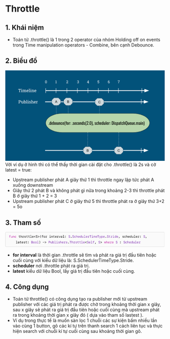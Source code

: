# Throttle

## 1. Khái niệm
- Toán tử .throttle() là 1 trong 2 operator của nhóm Holding off on events trong Time manipulation operators - Combine, bên cạnh Debounce. 

## 2. Biểu đồ
![Throttle](https://github.com/blkbrds/rd-combine/blob/8c4de4a6d4364669062f5287aedbf79a675ab0a5/Research%20documentations/6.%20Time%20Manipulations%20Operators/ResourseImage/img_debounce.png)
Với ví dụ ở hình thì có thể thấy thời gian cài đặt cho .throttle() là 2s và cờ latest = true: 
- Upstream publisher phát A giây thứ 1 thì throttle ngay lập tức phát A xuống downstream
- Giây thứ 2 phát B và không phát gì nữa trong khoảng 2-3 thì throttle phát B ở giây thứ 1 + 2 = 3
- Upstream publisher phát C ở giây thứ 5 thì throttle phát ra ở giây thứ 3+2 = 5o

## 3. Tham số
![Throttle](https://github.com/blkbrds/rd-combine/blob/14620997456088ff072364e20af02e9b8d2e8f34/Research%20documentations/6.%20Time%20Manipulations%20Operators/Throttle/img_func_throttle.png)
- **for interval** là thời gian .throttle sẽ tìm và phát ra giá trị đầu tiên hoặc cuối cùng với kiểu dữ liệu là: S.SchedulerTimeType.Stride.
- **scheduler** nơi .throttle phát ra giá trị.
- **latest** kiểu dữ liệu Bool, lấy giá trị đầu tiên hoặc cuối cùng.

## 4. Công dụng
- Toán tử throttle() có công dụng tạo ra publisher mới từ upstream publisher với các giá trị phát ra được chờ trong khoảng thời gian x giây, sau x giây sẽ phát ra giá trị đầu tiên hoặc cuối cùng mà upstream phát ra trong khoảng thời gian x giây đó ( dựa vào tham số lastest ).
- Ví dụ trong thực tế là muốn sàn lọc 1 chuỗi các sự kiện bấm nhiều lần vào cùng 1 button, gõ các kí tự trên thanh search 1 cách liên tục và thực hiện search với chuỗi kí tự cuối cùng sau khoảng thời gian gõ.
